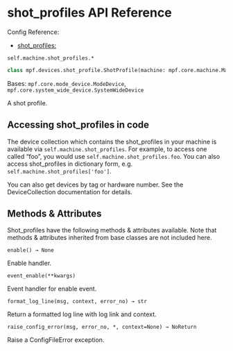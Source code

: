 # shot_profiles API Reference

Config Reference:

* [shot_profiles:](../../../config/shot_profiles.md)

`self.machine.shot_profiles.*`

``` python
class mpf.devices.shot_profile.ShotProfile(machine: mpf.core.machine.MachineController, name: str)
```

Bases: `mpf.core.mode_device.ModeDevice`, `mpf.core.system_wide_device.SystemWideDevice`

A shot profile.

## Accessing shot_profiles in code

The device collection which contains the shot_profiles in your machine is available via `self.machine.shot_profiles`. For example, to access one called “foo”, you would use `self.machine.shot_profiles.foo`. You can also access shot_profiles in dictionary form, e.g. `self.machine.shot_profiles['foo']`.

You can also get devices by tag or hardware number. See the DeviceCollection documentation for details.

## Methods & Attributes

Shot_profiles have the following methods & attributes available. Note that methods & attributes inherited from base classes are not included here.

`enable() → None`

Enable handler.

`event_enable(**kwargs)`

Event handler for enable event.

`format_log_line(msg, context, error_no) → str`

Return a formatted log line with log link and context.

`raise_config_error(msg, error_no, *, context=None) → NoReturn`

Raise a ConfigFileError exception.
